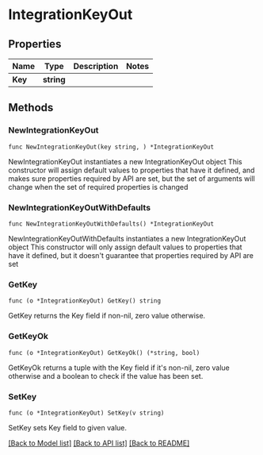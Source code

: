 # IntegrationKeyOut

## Properties

Name | Type | Description | Notes
------------ | ------------- | ------------- | -------------
**Key** | **string** |  | 

## Methods

### NewIntegrationKeyOut

`func NewIntegrationKeyOut(key string, ) *IntegrationKeyOut`

NewIntegrationKeyOut instantiates a new IntegrationKeyOut object
This constructor will assign default values to properties that have it defined,
and makes sure properties required by API are set, but the set of arguments
will change when the set of required properties is changed

### NewIntegrationKeyOutWithDefaults

`func NewIntegrationKeyOutWithDefaults() *IntegrationKeyOut`

NewIntegrationKeyOutWithDefaults instantiates a new IntegrationKeyOut object
This constructor will only assign default values to properties that have it defined,
but it doesn't guarantee that properties required by API are set

### GetKey

`func (o *IntegrationKeyOut) GetKey() string`

GetKey returns the Key field if non-nil, zero value otherwise.

### GetKeyOk

`func (o *IntegrationKeyOut) GetKeyOk() (*string, bool)`

GetKeyOk returns a tuple with the Key field if it's non-nil, zero value otherwise
and a boolean to check if the value has been set.

### SetKey

`func (o *IntegrationKeyOut) SetKey(v string)`

SetKey sets Key field to given value.



[[Back to Model list]](../README.md#documentation-for-models) [[Back to API list]](../README.md#documentation-for-api-endpoints) [[Back to README]](../README.md)


